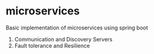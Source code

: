 # microservices
Basic implementation of microservices using spring boot

1. Communication and Discovery Servers
2. Fault tolerance and Resilience
